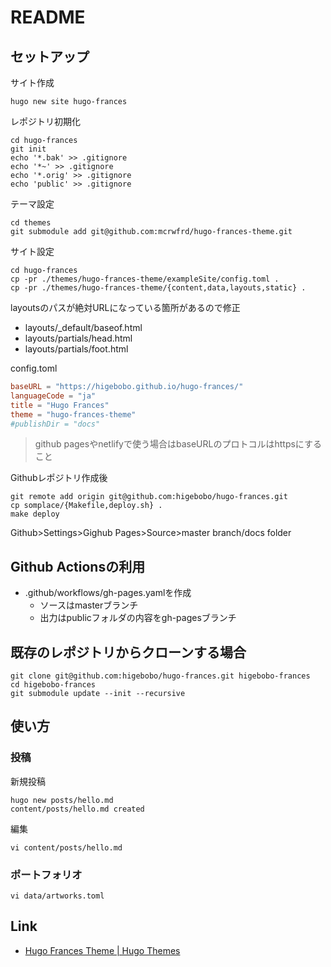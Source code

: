 # README

## セットアップ

サイト作成

```shell
hugo new site hugo-frances
```

レポジトリ初期化

```shell
cd hugo-frances
git init
echo '*.bak' >> .gitignore
echo '*~' >> .gitignore
echo '*.orig' >> .gitignore
echo 'public' >> .gitignore
```

テーマ設定

```shell
cd themes 
git submodule add git@github.com:mcrwfrd/hugo-frances-theme.git
```

サイト設定

```shell
cd hugo-frances
cp -pr ./themes/hugo-frances-theme/exampleSite/config.toml .
cp -pr ./themes/hugo-frances-theme/{content,data,layouts,static} .
```

layoutsのパスが絶対URLになっている箇所があるので修正

* layouts/_default/baseof.html
* layouts/partials/head.html
* layouts/partials/foot.html

config.toml

```toml
baseURL = "https://higebobo.github.io/hugo-frances/"
languageCode = "ja"
title = "Hugo Frances"
theme = "hugo-frances-theme"
#publishDir = "docs"
```

> github pagesやnetlifyで使う場合はbaseURLのプロトコルはhttpsにすること

Githubレポジトリ作成後

```shell
git remote add origin git@github.com:higebobo/hugo-frances.git
cp somplace/{Makefile,deploy.sh} .
make deploy
```

Github>Settings>Gighub Pages>Source>master branch/docs folder

## Github Actionsの利用

* .github/workflows/gh-pages.yamlを作成
    * ソースはmasterブランチ
    * 出力はpublicフォルダの内容をgh-pagesブランチ

## 既存のレポジトリからクローンする場合

```shell
git clone git@github.com:higebobo/hugo-frances.git higebobo-frances
cd higebobo-frances
git submodule update --init --recursive
```

## 使い方

### 投稿

新規投稿

```shell
hugo new posts/hello.md
content/posts/hello.md created
```

編集

```shell
vi content/posts/hello.md
```

### ポートフォリオ

```shell
vi data/artworks.toml
```

## Link

* [Hugo Frances Theme \| Hugo Themes](https://themes.gohugo.io/hugo-frances-theme/)

